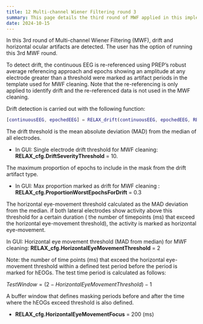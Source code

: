 ```yaml
---
title: 12 Multi-channel Wiener Filtering round 3
summary: This page details the third round of MWF applied in this implementation of the RELAX pipeline.
date: 2024-10-15
---
```

In this 3rd round of Multi-channel Wiener Filtering (MWF), drift and horizontal ocular artifacts are detected.  The user has the option of running this 3rd MWF round.

To detect drift, the continuous EEG is re-referenced using PREP’s robust average referencing approach and epochs showing an amplitude at any electrode greater than a threshold were marked as artifact periods in the template used for MWF cleaning. Note that the re-referencing is only applied to identify drift and the re-referenced data is not used in the MWF cleaning. 

Drift detection is carried out with the following function:

```matlab
[continuousEEG, epochedEEG] = RELAX_drift(continuousEEG, epochedEEG, RELAX_cfg);
```

The drift threshold is the mean absolute deviation (MAD) from the median of all electrodes. 

- In GUI: Single electrode drift threshold for MWF cleaning: **RELAX_cfg.DriftSeverityThreshold** = 10.

The maximum proportion of epochs to include in the mask from the drift artifact type.

- In GUI: Max proportion marked as drift for MWF cleaning : **RELAX_cfg.ProportionWorstEpochsForDrift** = 0.3

The horizontal eye-movement threshold calculated as the MAD deviation from the median. if both lateral electrodes show activity above this threshold for a certain duration ( the number of timepoints (ms) that exceed the horizontal eye-movement threshold), the activity is marked as horizontal eye-movement. 

In GUI: Horizontal eye movement threshold (MAD from median) for MWF cleaning: **RELAX_cfg.HorizontalEyeMovementThreshold** = 2

Note: the number of time points (ms) that exceed the horizontal eye-movement threshold within a defined test period before the period is marked for hEOGs. The test time period is calculated as follows:

$TestWindow = (2-HorizontalEyeMovementThreshold)-1$

A buffer window that defines masking periods before and after the time where the hEOGs exceed threshold is also defined.

- **RELAX_cfg.HorizontalEyeMovementFocus** = 200 (ms)

